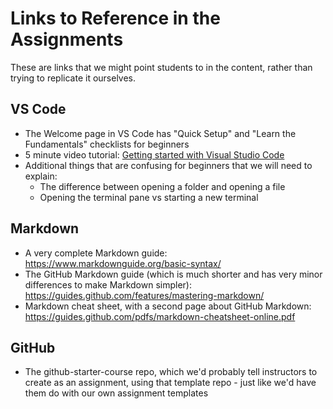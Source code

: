 # Links to Reference in the Assignments

These are links that we might point students to in the content, rather than trying to replicate it ourselves.

## VS Code

* The Welcome page in VS Code has "Quick Setup" and "Learn the Fundamentals" checklists for beginners
* 5 minute video tutorial: [Getting started with Visual Studio Code](https://code.visualstudio.com/docs/introvideos/basics)
* Additional things that are confusing for beginners that we will need to explain:
  * The difference between opening a folder and opening a file
  * Opening the terminal pane vs starting a new terminal

## Markdown

* A very complete Markdown guide: https://www.markdownguide.org/basic-syntax/
* The GitHub Markdown guide (which is much shorter and has very minor differences to make Markdown simpler): https://guides.github.com/features/mastering-markdown/
* Markdown cheat sheet, with a second page about GitHub Markdown: https://guides.github.com/pdfs/markdown-cheatsheet-online.pdf

## GitHub

* The github-starter-course repo, which we'd probably tell instructors to create as an assignment, using that template repo - just like we'd have them do with our own assignment templates
